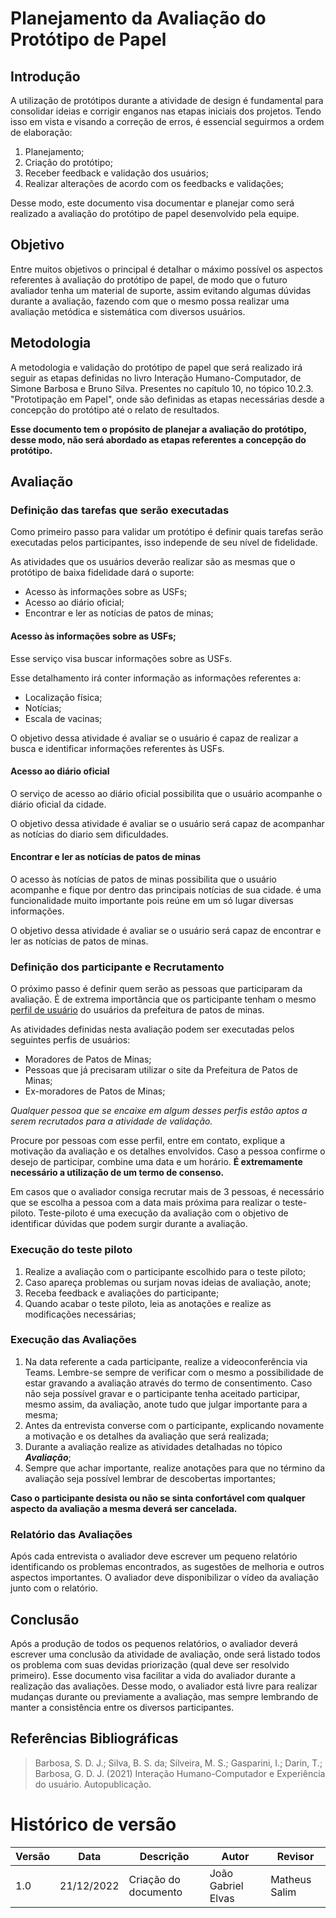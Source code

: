 # Planejamento da Avaliação do Protótipo de Papel

## Introdução

A utilização de protótipos durante a atividade de design é fundamental para consolidar ideias e corrigir enganos nas etapas iniciais dos projetos. Tendo isso em vista
e visando a correção de erros, é essencial seguirmos a ordem de elaboração:

1. Planejamento;
2. Criação do protótipo;
3. Receber feedback e validação dos usuários;
4. Realizar alterações de acordo com os feedbacks e validações;

Desse modo, este documento visa documentar e planejar como será realizado a avaliação do protótipo de papel desenvolvido pela equipe.

## Objetivo

Entre muitos objetivos o principal é detalhar o máximo possível os aspectos referentes à avaliação do protótipo de papel, de modo que o futuro avaliador tenha um
material de suporte, assim evitando algumas dúvidas durante a avaliação, fazendo com que o mesmo possa realizar uma avaliação metódica e sistemática com diversos
usuários.

## Metodologia

A metodologia e validação do protótipo de papel que será realizado irá seguir as etapas definidas no livro Interação Humano-Computador, de Simone Barbosa
e Bruno Silva. Presentes no capítulo 10, no tópico 10.2.3. "Prototipação em Papel", onde são definidas as etapas necessárias desde a concepção do protótipo
até o relato de resultados.

**Esse documento tem o propósito de planejar a avaliação do protótipo, desse modo, não será abordado as etapas referentes a concepção do protótipo.**

## Avaliação

### Definição das tarefas que serão executadas

Como primeiro passo para validar um protótipo é definir quais tarefas serão executadas pelos participantes, isso independe de seu nível de fidelidade.

As atividades que os usuários deverão realizar são as mesmas que o protótipo de baixa fidelidade dará o suporte:

- Acesso às informações sobre as USFs;
- Acesso ao diário oficial;
- Encontrar e ler as notícias de patos de minas;

#### Acesso às informações sobre as USFs;

Esse serviço visa buscar informações sobre as USFs.

Esse detalhamento irá conter informação as informações referentes a:

- Localização física;
- Notícias;
- Escala de vacinas;

O objetivo dessa atividade é avaliar se o usuário é capaz de realizar a busca e identificar informações referentes às USFs.

#### Acesso ao diário oficial

O serviço de acesso ao diário oficial possibilita que o usuário acompanhe o diário oficial da cidade.

O objetivo dessa atividade é avaliar se o usuário será capaz de acompanhar as notícias do diario sem dificuldades.

#### Encontrar e ler as notícias de patos de minas

O acesso às notícias de patos de minas possibilita que o usuário acompanhe e fique por dentro das principais notícias de sua cidade. é uma funcionalidade muito importante
pois reúne em um só lugar diversas informações.

O objetivo dessa atividade é avaliar se o usuário será capaz de encontrar e ler as notícias de patos de minas.

### Definição dos participante e Recrutamento

O próximo passo é definir quem serão as pessoas que participaram da avaliação. É de extrema importância que os participante tenham o mesmo
[perfil de usuário](GitPage/docs/Analise_de_Requisitos/Perfil_de_Usuario.md) do usuários da prefeitura de patos de minas.

As atividades definidas nesta avaliação podem ser executadas pelos seguintes perfis de usuários:

- Moradores de Patos de Minas;
- Pessoas que já precisaram utilizar o site da Prefeitura de Patos de Minas;
- Ex-moradores de Patos de Minas;

_Qualquer pessoa que se encaixe em algum desses perfis estão aptos a serem recrutados para a atividade de validação._

Procure por pessoas com esse perfil, entre em contato, explique a motivação da avaliação e os detalhes envolvidos. Caso a pessoa confirme o desejo de participar,
combine uma data e um horário. **É extremamente necessário a utilização de um termo de consenso.**

Em casos que o avaliador consiga recrutar mais de 3 pessoas, é necessário que se escolha a pessoa com a data mais próxima para realizar o teste-piloto.
Teste-piloto é uma execução da avaliação com o objetivo de identificar dúvidas que podem surgir durante a avaliação.

### Execução do teste piloto

1. Realize a avaliação com o participante escolhido para o teste piloto;
2. Caso apareça problemas ou surjam novas ideias de avaliação, anote;
3. Receba feedback e avaliações do participante;
4. Quando acabar o teste piloto, leia as anotações e realize as modificações necessárias;

### Execução das Avaliações

1. Na data referente a cada participante, realize a videoconferência via Teams. Lembre-se sempre de verificar com o mesmo a possibilidade de estar gravando a avaliação
   através do termo de consentimento. Caso não seja possível gravar e o participante tenha aceitado participar, mesmo assim, da avaliação, anote tudo que julgar importante
   para a mesma;
2. Antes da entrevista converse com o participante, explicando novamente a motivação e os detalhes da avaliação que será realizada;
3. Durante a avaliação realize as atividades detalhadas no tópico **_Avaliação_**;
4. Sempre que achar importante, realize anotações para que no término da avaliação seja possível lembrar de descobertas importantes;

**Caso o participante desista ou não se sinta confortável com qualquer aspecto da avaliação a mesma deverá ser cancelada.**

### Relatório das Avaliações

Após cada entrevista o avaliador deve escrever um pequeno relatório identificando os problemas encontrados, as sugestões de melhoria e outros aspectos importantes.
O avaliador deve disponibilizar o vídeo da avaliação junto com o relatório.

## Conclusão

Após a produção de todos os pequenos relatórios, o avaliador deverá escrever uma conclusão da atividade de avaliação, onde será listado todos os problema com
suas devidas priorização (qual deve ser resolvido primeiro). Esse documento visa facilitar a vida do avaliador durante a realização das avaliações.
Desse modo, o avaliador está livre para realizar mudanças durante ou previamente a avaliação, mas sempre lembrando de manter a consistência entre os diversos
participantes.

## Referências Bibliográficas

> Barbosa, S. D. J.; Silva, B. S. da; Silveira, M. S.; Gasparini, I.; Darin, T.; Barbosa, G. D. J. (2021) Interação Humano-Computador e Experiência do usuário. Autopublicação.

# Histórico de versão

| Versão | Data       | Descrição            | Autor              | Revisor       |
| ------ | ---------- | -------------------- | ------------------ | ------------- |
| 1.0    | 21/12/2022 | Criação do documento | João Gabriel Elvas | Matheus Salim |
